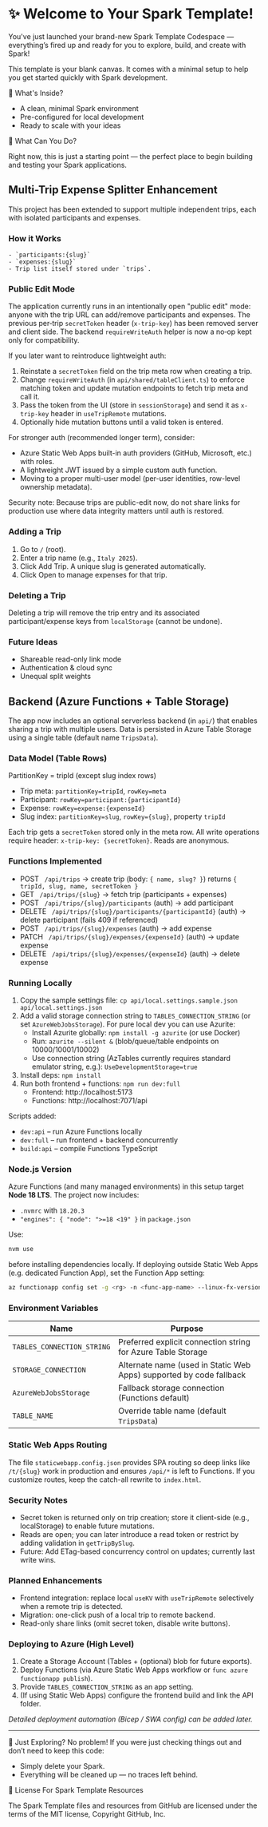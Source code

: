 # ✨ Welcome to Your Spark Template!
You've just launched your brand-new Spark Template Codespace — everything’s fired up and ready for you to explore, build, and create with Spark!

This template is your blank canvas. It comes with a minimal setup to help you get started quickly with Spark development.

🚀 What's Inside?
- A clean, minimal Spark environment
- Pre-configured for local development
- Ready to scale with your ideas
  
🧠 What Can You Do?

Right now, this is just a starting point — the perfect place to begin building and testing your Spark applications.

## Multi-Trip Expense Splitter Enhancement

This project has been extended to support multiple independent trips, each with isolated participants and expenses.

### How it Works

	- `participants:{slug}`
	- `expenses:{slug}`
	- Trip list itself stored under `trips`.

### Public Edit Mode

The application currently runs in an intentionally open "public edit" mode: anyone with the trip URL can add/remove participants and expenses. The previous per‑trip `secretToken` header (`x-trip-key`) has been removed server and client side. The backend `requireWriteAuth` helper is now a no‑op kept only for compatibility.

If you later want to reintroduce lightweight auth:

1. Reinstate a `secretToken` field on the trip meta row when creating a trip.
2. Change `requireWriteAuth` (in `api/shared/tableClient.ts`) to enforce matching token and update mutation endpoints to fetch trip meta and call it.
3. Pass the token from the UI (store in `sessionStorage`) and send it as `x-trip-key` header in `useTripRemote` mutations.
4. Optionally hide mutation buttons until a valid token is entered.

For stronger auth (recommended longer term), consider:
* Azure Static Web Apps built-in auth providers (GitHub, Microsoft, etc.) with roles.
* A lightweight JWT issued by a simple custom auth function.
* Moving to a proper multi-user model (per-user identities, row-level ownership metadata).

Security note: Because trips are public-edit now, do not share links for production use where data integrity matters until auth is restored.

### Adding a Trip
1. Go to `/` (root).
2. Enter a trip name (e.g., `Italy 2025`).
3. Click Add Trip. A unique slug is generated automatically.
4. Click Open to manage expenses for that trip.

### Deleting a Trip
Deleting a trip will remove the trip entry and its associated participant/expense keys from `localStorage` (cannot be undone).

### Future Ideas
- Shareable read-only link mode
- Authentication & cloud sync
- Unequal split weights

## Backend (Azure Functions + Table Storage)

The app now includes an optional serverless backend (in `api/`) that enables sharing a trip with multiple users. Data is persisted in Azure Table Storage using a single table (default name `TripsData`).

### Data Model (Table Rows)
PartitionKey = tripId (except slug index rows)

- Trip meta: `partitionKey=tripId`, `rowKey=meta`
- Participant: `rowKey=participant:{participantId}`
- Expense: `rowKey=expense:{expenseId}`
- Slug index: `partitionKey=slug`, `rowKey={slug}`, property `tripId`

Each trip gets a `secretToken` stored only in the meta row. All write operations require header: `x-trip-key: {secretToken}`. Reads are anonymous.

### Functions Implemented
- POST ` /api/trips` → create trip (body: `{ name, slug? }`) returns `{ tripId, slug, name, secretToken }`
- GET ` /api/trips/{slug}` → fetch trip (participants + expenses)
- POST ` /api/trips/{slug}/participants` (auth) → add participant
- DELETE ` /api/trips/{slug}/participants/{participantId}` (auth) → delete participant (fails 409 if referenced)
- POST ` /api/trips/{slug}/expenses` (auth) → add expense
- PATCH ` /api/trips/{slug}/expenses/{expenseId}` (auth) → update expense
- DELETE ` /api/trips/{slug}/expenses/{expenseId}` (auth) → delete expense

### Running Locally

1. Copy the sample settings file:
	`cp api/local.settings.sample.json api/local.settings.json`
2. Add a valid storage connection string to `TABLES_CONNECTION_STRING` (or set `AzureWebJobsStorage`). For pure local dev you can use Azurite:
	- Install Azurite globally: `npm install -g azurite` (or use Docker)
	- Run: `azurite --silent &` (blob/queue/table endpoints on 10000/10001/10002)
	- Use connection string (AzTables currently requires standard emulator string, e.g.):
	  `UseDevelopmentStorage=true`
3. Install deps: `npm install`
4. Run both frontend + functions: `npm run dev:full`
	- Frontend: http://localhost:5173
	- Functions: http://localhost:7071/api

Scripts added:
- `dev:api` – run Azure Functions locally
- `dev:full` – run frontend + backend concurrently
- `build:api` – compile Functions TypeScript

### Node.js Version
Azure Functions (and many managed environments) in this setup target **Node 18 LTS**. The project now includes:
- `.nvmrc` with `18.20.3`
- `"engines": { "node": ">=18 <19" }` in `package.json`

Use:
```bash
nvm use
```
before installing dependencies locally. If deploying outside Static Web Apps (e.g. dedicated Function App), set the Function App setting:
```bash
az functionapp config set -g <rg> -n <func-app-name> --linux-fx-version "NODE|18-lts"
```

### Environment Variables
| Name | Purpose |
|------|---------|
| `TABLES_CONNECTION_STRING` | Preferred explicit connection string for Azure Table Storage |
| `STORAGE_CONNECTION` | Alternate name (used in Static Web Apps) supported by code fallback |
| `AzureWebJobsStorage` | Fallback storage connection (Functions default) |
| `TABLE_NAME` | Override table name (default `TripsData`) |

### Static Web Apps Routing
The file `staticwebapp.config.json` provides SPA routing so deep links like `/t/{slug}` work in production and ensures `/api/*` is left to Functions. If you customize routes, keep the catch-all rewrite to `index.html`.

### Security Notes
- Secret token is returned only on trip creation; store it client-side (e.g., localStorage) to enable future mutations.
- Reads are open; you can later introduce a read token or restrict by adding validation in `getTripBySlug`.
- Future: Add ETag-based concurrency control on updates; currently last write wins.

### Planned Enhancements
- Frontend integration: replace local `useKV` with `useTripRemote` selectively when a remote trip is detected.
- Migration: one-click push of a local trip to remote backend.
- Read-only share links (omit secret token, disable write buttons).

### Deploying to Azure (High Level)
1. Create a Storage Account (Tables + (optional) blob for future exports).
2. Deploy Functions (via Azure Static Web Apps workflow or `func azure functionapp publish`).
3. Provide `TABLES_CONNECTION_STRING` as an app setting.
4. (If using Static Web Apps) configure the frontend build and link the API folder.

_Detailed deployment automation (Bicep / SWA config) can be added later._

---

🧹 Just Exploring?
No problem! If you were just checking things out and don’t need to keep this code:

- Simply delete your Spark.
- Everything will be cleaned up — no traces left behind.

📄 License For Spark Template Resources 

The Spark Template files and resources from GitHub are licensed under the terms of the MIT license, Copyright GitHub, Inc.
